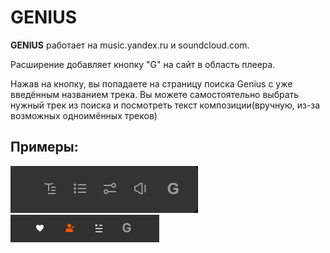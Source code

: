 # GENIUS

**GENIUS** работает на music.yandex.ru и soundcloud.com.

Расширение добавляет кнопку "G" на сайт в область плеера.

Нажав на кнопку, вы попадаете на страницу поиска Genius с уже введённым названием трека. 
Вы можете самостоятельно выбрать нужный трек из поиска и посмотреть текст композиции(вручную, из-за возможных одноимённых треков)

## Примеры:

![я.музыка](img/Screenshot_3.png)
![soundcloud](img/Screenshot_4.png)